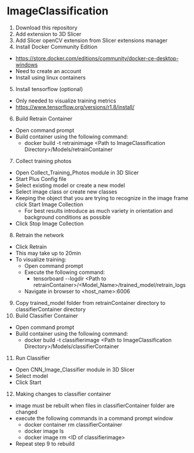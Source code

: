 # ImageClassification
1. Download this repository
2. Add extension to 3D Slicer
3. Add Slicer openCV extension from Slicer extensions manager
4. Install Docker Community Edition
- https://store.docker.com/editions/community/docker-ce-desktop-windows
- Need to create an account
- Install using linux containers
5. Install tensorflow (optional)
- Only needed to visualize training metrics
-  https://www.tensorflow.org/versions/r1.8/install/
6. Build Retrain Container
- Open command prompt
- Build container using the following command:
  - docker build -t retrainimage \<Path to ImageClassification Directory\>/Models/retrainContainer
7. Collect training photos
- Open Collect_Training_Photos module in 3D Slicer
- Start Plus Config file
- Select existing model or create a new model
- Select image class or create new classes
- Keeping the object that you are trying to recognize in the image frame click Start Image Collection
  - For best results introduce as much variety in orientation and background conditions as possible
- Click Stop Image Collection
8. Retrain the network
- Click Retrain
- This may take up to 20min
- To visualize training:
  - Open command prompt
  - Execute the following command:
    - tensorboard --logdir \<Path to retrainContainer\>/\<Model_Name\>/trained_model/retrain_logs
  - Navigate in browser to \<host_name\>:6006
9. Copy trained_model folder from retrainContainer directory to classifierContainer directory
10. Build Classifier Container
- Open command prompt
- Build container using the following command:
  - docker build -t classifierimage \<Path to ImageClassification Directory\>/Models/classifierContainer
11. Run Classifier
- Open CNN_Image_Classifier module in 3D Slicer
- Select model
- Click Start
12. Making changes to classifier container
- image must be rebuilt when files in classifierContainer folder are changed
- execute the following commands in a command prompt window
  - docker container rm classifierContainer
  - docker image ls
  - docker image rm \<ID of classifierimage\>
- Repeat step 9 to rebuild 
